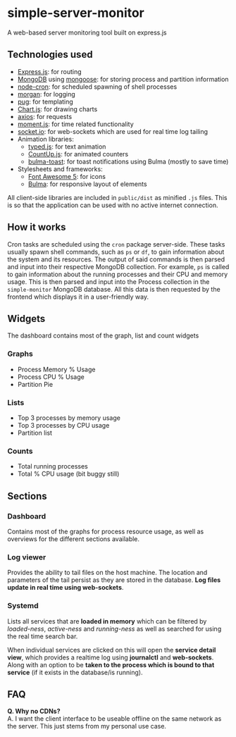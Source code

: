 # simple-server-monitor
A web-based server monitoring tool built on express.js

## Technologies used

- [Express.js](https://expressjs.com/): for routing
- [MongoDB](https://www.mongodb.com/3) using [mongoose](https://mongoosejs.com/): for storing process and partition information
- [node-cron](https://github.com/kelektiv/node-cron): for scheduled spawning of shell processes
- [morgan](https://github.com/expressjs/morgan): for logging
- [pug](https://pugjs.org/api/getting-started.html): for templating
- [Chart.js](https://www.chartjs.org/): for drawing charts
- [axios](https://github.com/axios/axios): for requests
- [moment.js](https://momentjs.com/): for time related functionality
- [socket.io](https://socket.io/): for web-sockets which are used for real time log tailing
- Animation libraries:
  - [typed.js](https://mattboldt.github.io/typed.js/): for text animation
  - [CountUp.js](https://inorganik.github.io/countUp.js/): for animated counters
  - [bulma-toast](https://github.com/rfoel/bulma-toast): for toast notifications using Bulma (mostly to save time)
- Stylesheets and frameworks:
  - [Font Awesome 5](https://fontawesome.com/): for icons
  - [Bulma](https://bulma.io/): for responsive layout of elements

All client-side libraries are included in `public/dist` as minified `.js` files. This is so that the application can be used with no active internet connection.

## How it works

Cron tasks are scheduled using the `cron` package server-side. These tasks usually spawn shell commands, such as `ps` or `df`, to gain information about the system and its resources. The output of said commands is then parsed and input into their respective MongoDB collection. For example, `ps` is called to gain information about the running processes and their CPU and memory usage. This is then parsed and input into the Process collection in the `simple-monitor` MongoDB database. All this data is then requested by the frontend which displays it in a user-friendly way.<br/>

## Widgets

The dashboard contains most of the graph, list and count widgets

### Graphs

- Process Memory % Usage
- Process CPU % Usage
- Partition Pie

### Lists

- Top 3 processes by memory usage
- Top 3 processes by CPU usage
- Partition list

### Counts

- Total running processes
- Total % CPU usage (bit buggy still)

## Sections

### Dashboard

Contains most of the graphs for process resource usage, as well as overviews for the different sections available.

### Log viewer

Provides the ability to tail files on the host machine. The location and parameters of the tail persist as they are stored in the database. **Log files update in real time using web-sockets**.

### Systemd

Lists all services that are **loaded in memory** which can be filtered by _loaded-ness_, _active-ness_ and _running-ness_ as well as searched for using the real time search bar.<br/>

When individual services are clicked on this will open the **service detail view**, which provides a realtime log using **journalctl** and **web-sockets**. Along with an option to be **taken to the process which is bound to that service** (if it exists in the database/is running).

## FAQ

**Q. Why no CDNs?**<br/>
A. I want the client interface to be useable offline on the same network as the server. This just stems from my personal use case.
<br/><br/>
